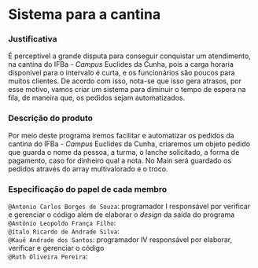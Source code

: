 # Sistema para a cantina

### Justificativa
É perceptível a grande disputa para conseguir conquistar um atendimento, na cantina do IFBa - _Campus_ Euclides da Cunha, pois a carga horaria disponível para o intervalo é curta, e os funcionários são poucos para muitos clientes. De acordo com isso, nota-se que isso gera atrasos, por esse motivo, vamos criar um sistema para diminuir o tempo de espera na fila, de maneira que, os pedidos sejam automatizados.

### Descrição do produto
Por meio deste programa iremos facilitar e automatizar os pedidos da cantina do IFBa - _Campus_ Euclides da Cunha, criaremos um objeto pedido que guarda o nome da pessoa, a turma, o lanche solicitado, a forma de pagamento, caso for dinheiro qual a nota.
No Main será guardado os pedidos através do array multivalorado e o troco.
### Especificação do papel de cada membro

`@Antonio Carlos Borges de Souza`: programador I responsável por verificar e gerenciar o código além de elaborar o _design_ da saída do programa</br>
`@Antônio Leopoldo França Filho`: </br>
`@ítalo Ricardo de Andrade Silva`: </br>
`@Kauê Andrade dos Santos`: programador IV responsável por elaborar, verificar e gerenciar o código</br>
`@Ruth Oliveira Pereira`: </br>
